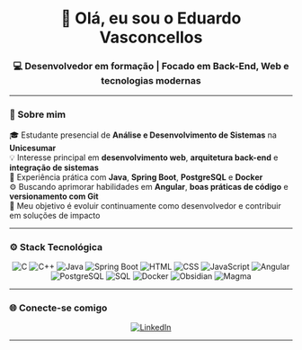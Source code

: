 <h1 align="center">👋 Olá, eu sou o Eduardo Vasconcellos</h1>
<h3 align="center">💻 Desenvolvedor em formação | Focado em Back-End, Web e tecnologias modernas</h3>

---

### 🧠 Sobre mim

🎓 Estudante presencial de **Análise e Desenvolvimento de Sistemas** na **Unicesumar**  
💡 Interesse principal em **desenvolvimento web**, **arquitetura back-end** e **integração de sistemas**  
🧱 Experiência prática com **Java**, **Spring Boot**, **PostgreSQL** e **Docker**  
⚙️ Buscando aprimorar habilidades em **Angular**, **boas práticas de código** e **versionamento com Git**  
🚀 Meu objetivo é evoluir continuamente como desenvolvedor e contribuir em soluções de impacto

---

### ⚙️ Stack Tecnológica

<div align="center">

![C](https://img.shields.io/badge/C-00599C?style=for-the-badge&logo=c&logoColor=white)
![C++](https://img.shields.io/badge/C++-00599C?style=for-the-badge&logo=cplusplus&logoColor=white)
![Java](https://img.shields.io/badge/Java-ED8B00?style=for-the-badge&logo=openjdk&logoColor=white)
![Spring Boot](https://img.shields.io/badge/Spring_Boot-6DB33F?style=for-the-badge&logo=springboot&logoColor=white)
![HTML](https://img.shields.io/badge/HTML5-E34F26?style=for-the-badge&logo=html5&logoColor=white)
![CSS](https://img.shields.io/badge/CSS3-1572B6?style=for-the-badge&logo=css3&logoColor=white)
![JavaScript](https://img.shields.io/badge/JavaScript-F7DF1E?style=for-the-badge&logo=javascript&logoColor=black)
![Angular](https://img.shields.io/badge/Angular-DD0031?style=for-the-badge&logo=angular&logoColor=white)
![PostgreSQL](https://img.shields.io/badge/PostgreSQL-316192?style=for-the-badge&logo=postgresql&logoColor=white)
![SQL](https://img.shields.io/badge/SQL-336791?style=for-the-badge&logo=databricks&logoColor=white)
![Docker](https://img.shields.io/badge/Docker-2496ED?style=for-the-badge&logo=docker&logoColor=white)
![Obsidian](https://img.shields.io/badge/Obsidian-483699?style=for-the-badge&logo=obsidian&logoColor=white)
![Magma](https://img.shields.io/badge/Magma-F24E1E?style=for-the-badge&logoColor=white)

</div>


---

### 🌐 Conecte-se comigo

<div align="center">

[![LinkedIn](https://img.shields.io/badge/LinkedIn-0077B5?style=for-the-badge&logo=linkedin&logoColor=white)](www.linkedin.com/in/eduardocellos)

</div>

---

